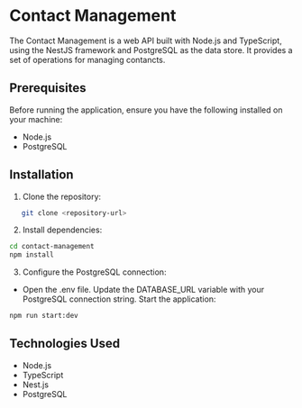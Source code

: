 
# Contact Management

The Contact Management is a web API built with Node.js and TypeScript, using the NestJS framework and PostgreSQL as the data store. It provides a set of operations for managing contancts.




##  Prerequisites

Before running the application, ensure you have the following installed on your machine:



- Node.js
- PostgreSQL

## Installation

1. Clone the repository:


```bash
   git clone <repository-url>
```

2.  Install dependencies:

```bash
cd contact-management
npm install
```

3. Configure the PostgreSQL connection:

* Open the .env file.
Update the DATABASE_URL variable with your PostgreSQL connection string.
Start the application:

```bash
npm run start:dev
```

## Technologies Used


* Node.js
* TypeScript
* Nest.js
* PostgreSQL
